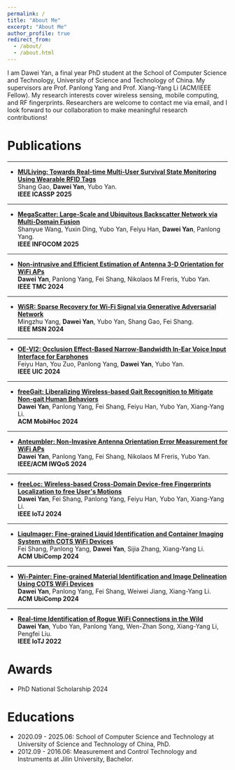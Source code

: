 ```yaml
---
permalink: /
title: "About Me"
excerpt: "About Me"
author_profile: true
redirect_from: 
  - /about/
  - /about.html
---
```


I am Dawei Yan, a final year PhD student at the School of Computer Science and Technology, University of Science and Technology of China. My supervisors are Prof. Panlong Yang and Prof. Xiang-Yang Li (ACM/IEEE Fellow). My research interests cover wireless sensing, mobile computing, and RF fingerprints. Researchers are welcome to contact me via email, and I look forward to our collaboration to make meaningful research contributions!

Publications
======
---
* [**MULiving: Towards Real-time Multi-User Survival State Monitoring Using Wearable RFID Tags**]() \
Shang Gao, **Dawei Yan**, Yubo Yan.  \
**IEEE ICASSP 2025**  

---
* [**MegaScatter: Large-Scale and Ubiquitous Backscatter Network via Multi-Domain Fusion**]() \
Shanyue Wang, Yuxin Ding, Yubo Yan, Feiyu Han, **Dawei Yan**, Panlong Yang.  \
**IEEE INFOCOM 2025**  

---
* [**Non-intrusive and Efficient Estimation of Antenna 3-D Orientation for WiFi APs**](https://ieeexplore.ieee.org/abstract/document/10731634) \
**Dawei Yan**, Panlong Yang, Fei Shang, Nikolaos M Freris, Yubo Yan.  \
**IEEE TMC 2024**  

---
* [**WiSR: Sparse Recovery for Wi-Fi Signal via Generative Adversarial Network**]() \
Mingzhu Yang, **Dawei Yan**, Yubo Yan, Shang Gao, Fei Shang.  \
**IEEE MSN 2024**  

---
* [**OE-VI2: Occlusion Effect-Based Narrow-Bandwidth In-Ear Voice Input Interface for Earphones**]() \
Feiyu Han, You Zuo, Panlong Yang, **Dawei Yan**, Yubo Yan.  \
**IEEE UIC 2024**  

---
* [**freeGait: Liberalizing Wireless-based Gait Recognition to Mitigate Non-gait Human Behaviors**](https://dl.acm.org/doi/10.1145/3641512.3686362) \
**Dawei Yan**, Panlong Yang, Fei Shang, Feiyu Han, Yubo Yan, Xiang-Yang Li.  \
**ACM MobiHoc 2024**  

---
* [**Anteumbler: Non-Invasive Antenna Orientation Error Measurement for WiFi APs**](https://ieeexplore.ieee.org/abstract/document/10682937) \
**Dawei Yan**, Panlong Yang, Fei Shang, Nikolaos M Freris, Yubo Yan.  \
**IEEE/ACM IWQoS 2024**  

---
* [**freeLoc: Wireless-based Cross-Domain Device-free Fingerprints Localization to free User's Motions**](https://ieeexplore.ieee.org/abstract/document/10506982) \
**Dawei Yan**, Fei Shang, Panlong Yang, Feiyu Han, Yubo Yan, Xiang-Yang Li.  \
**IEEE IoTJ 2024**  

---
* [**LiquImager: Fine-grained Liquid Identification and Container Imaging System with COTS WiFi Devices**](https://dl.acm.org/doi/abs/10.1145/3643509) \
Fei Shang, Panlong Yang, **Dawei Yan**, Sijia Zhang, Xiang-Yang Li.  \
**ACM UbiComp 2024**  

---
* [**Wi-Painter: Fine-grained Material Identification and Image Delineation Using COTS WiFi Devices**](https://dl.acm.org/doi/abs/10.1145/3633809) \
**Dawei Yan**, Panlong Yang, Fei Shang, Weiwei Jiang, Xiang-Yang Li.  \
**ACM UbiComp 2024**  

---
* [**Real-time Identification of Rogue WiFi Connections in the Wild**](https://ieeexplore.ieee.org/abstract/document/9956881) \
**Dawei Yan**, Yubo Yan, Panlong Yang, Wen-Zhan Song, Xiang-Yang Li, Pengfei Liu.  \
**IEEE IoTJ 2022**  


Awards
======
* PhD National Scholarship 2024 


Educations
======
* 2020.09 - 2025.06: School of Computer Science and Technology at University of Science and Technology of China, PhD. 
* 2012.09 - 2016.06: Measurement and Control Technology and Instruments at Jilin University, Bachelor.


